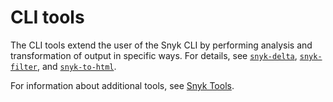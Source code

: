 # CLI tools

The CLI tools extend the user of the Snyk CLI by performing analysis and transformation of output in specific ways. For details, see [`snyk-delta`](snyk-delta.md), [`snyk-filter`](snyk-filter.md), and [`snyk-to-html`](snyk-to-html/).

For information about additional tools, see [Snyk Tools](../../snyk-api-info/other-tools/).

